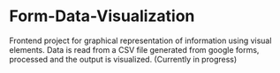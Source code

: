 # Form-Data-Visualization

 Frontend project for graphical representation of information using visual elements. Data is read from a CSV file generated from google forms, processed and the output is visualized.
 (Currently in progress)
